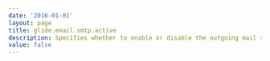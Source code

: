 ```yaml
---
date: '2016-01-01'
layout: page
title: glide.email.smtp.active
description: Specifies whether to enable or disable the outgoing mail server.
value: false
---
```

